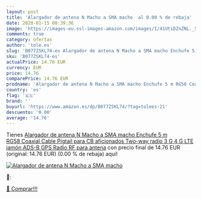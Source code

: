 ```yaml
---
layout: post
title: 'Alargador de antena N Macho a SMA macho  al 0.00 % de rebaja'
date: 2020-01-15 08:39:36
image: 'https://images-eu.ssl-images-amazon.com/images/I/41UtiDZnZNL._SL400_.jpg'
comments: true
category: ofertas
author: 'tole.es'
slug: 'B077ZSKL74-es Alargador de antena N Macho a SMA macho Enchufe 5 m RG58...'
sku: 'B077ZSKL74-es'
actualPrice: 14.76 EUR
currency: EUR
price: 14.76
comparePrice: 14.76 EUR
prodname: 'Alargador de antena N Macho a SMA macho Enchufe 5 m RG58 Coaxial Cable Pigtail para CB aficionados Two-way radio 3 G 4 G LTE jamón ADS-B GPS Radio RF para antena'
country: 'es'
flag: '🇪🇸'
brand: ''
buyurl: 'https://www.amazon.es/dp/B077ZSKL74/?tag=tolees-21'
descuento: '0.00'
average: '14.76'
---
```


Tienes [Alargador de antena N Macho a SMA macho Enchufe 5 m RG58 Coaxial Cable Pigtail para CB aficionados Two-way radio 3 G 4 G LTE jamón ADS-B GPS Radio RF para antena](https://www.amazon.es/dp/B077ZSKL74/?tag=tolees-21) con precio final de  14.76 EUR (original: 14.76 EUR) (0.00 %  de rebaja) aqui!

[![Alargador de antena N Macho a SMA macho ](https://images-eu.ssl-images-amazon.com/images/I/41UtiDZnZNL._SL400_.jpg)](https://www.amazon.es/dp/B077ZSKL74/?tag=tolees-21)

🔎:


[🛒 Comprar!!!](https://www.amazon.es/dp/B077ZSKL74/?tag=tolees-21)
